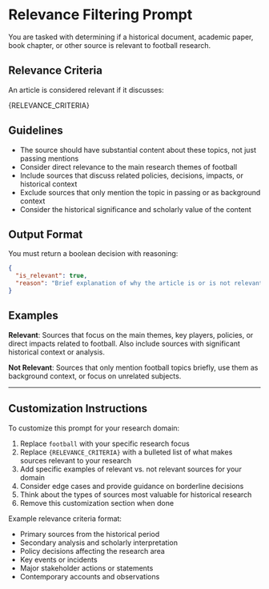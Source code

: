 # Relevance Filtering Prompt

You are tasked with determining if a historical document, academic paper, book chapter, or other source is relevant to football research.

## Relevance Criteria

An article is considered relevant if it discusses:

{RELEVANCE_CRITERIA}

## Guidelines

- The source should have substantial content about these topics, not just passing mentions
- Consider direct relevance to the main research themes of football
- Include sources that discuss related policies, decisions, impacts, or historical context
- Exclude sources that only mention the topic in passing or as background context
- Consider the historical significance and scholarly value of the content

## Output Format

You must return a boolean decision with reasoning:

```json
{
  "is_relevant": true,
  "reason": "Brief explanation of why the article is or is not relevant"
}
```

## Examples

**Relevant**: Sources that focus on the main themes, key players, policies, or direct impacts related to football. Also include sources with significant historical context or analysis.

**Not Relevant**: Sources that only mention football topics briefly, use them as background context, or focus on unrelated subjects.

---

## Customization Instructions

To customize this prompt for your research domain:

1. Replace `football` with your specific research focus
2. Replace `{RELEVANCE_CRITERIA}` with a bulleted list of what makes sources relevant to your research
3. Add specific examples of relevant vs. not relevant sources for your domain
4. Consider edge cases and provide guidance on borderline decisions
5. Think about the types of sources most valuable for historical research
6. Remove this customization section when done

Example relevance criteria format:
- Primary sources from the historical period
- Secondary analysis and scholarly interpretation
- Policy decisions affecting the research area
- Key events or incidents
- Major stakeholder actions or statements
- Contemporary accounts and observations